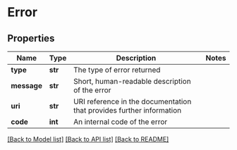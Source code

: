 # Error


## Properties
Name | Type | Description | Notes
------------ | ------------- | ------------- | -------------
**type** | **str** | The type of error returned | 
**message** | **str** | Short, human-readable description of the error | 
**uri** | **str** | URI reference in the documentation that provides further information | 
**code** | **int** | An internal code of the error | 


[[Back to Model list]](../../README.md#models) [[Back to API list]](../../README.md#available-methods) [[Back to README]](../../README.md)


